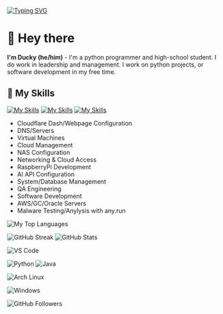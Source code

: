 [![Typing SVG](https://readme-typing-svg.herokuapp.com?font=Fira+Code&duration=2000&pause=250&color=29BCF7&center=true&vCenter=true&width=435&lines=TimeWorkStudio;lucas)](https://git.io/typing-svg)

# 👋 Hey there
**I'm Ducky (he/him)** - I'm a python programmer and high-school student. I do work in leadership and management. I work on python projects, or software development in my free time.

## 👑 My Skills
[![My Skills](https://skillicons.dev/icons?i=net,java,py)](https://skillicons.dev)
[![My Skills](https://skillicons.dev/icons?i=mongodb,mysql,dynamodb)](https://skillicons.dev)
[![My Skills](https://skillicons.dev/icons?i=gitlab,aws,gcp)](https://skillicons.dev)

- Cloudflare Dash/Webpage Configuration
- DNS/Servers
- Virtual Machines
- Cloud Management
- NAS Configuration
- Networking & Cloud Access
- RaspberryPi Development
- AI API Configuration
- System/Database Management
- QA Engineering
- Software Development
- AWS/GC/Oracle Servers
- Malware Testing/Anylysis with any.run


![My Top Languages](https://github-readme-stats.vercel.app/api/top-langs/?username=DuckyD3v&size_weight=0.2&count_weight=0.5&title_color=61dafb&text_color=ffffff&icon_color=61dafb&bg_color=20232a&langs_count=8&layout=compact&border_color=61dafb&hide_border=true)

![GitHub Streak](https://github-readme-activity-graph.vercel.app/graph?username=lucas-timeworkstudio&theme=tokyo-night)
![GitHub Stats](https://github-readme-stats.vercel.app/api?username=lucas-timeworkstudio&show_icons=true&theme=tokyonight)


![VS Code](https://img.shields.io/badge/Editor-VS_Code-blue?style=for-the-badge&logo=visual-studio-code)

![Python](https://img.shields.io/badge/Python-3776AB?style=for-the-badge&logo=python&logoColor=white)
![Java](https://img.shields.io/badge/Java-007396?style=for-the-badge&logo=openjdk&logoColor=white)

![Arch Linux](https://img.shields.io/badge/OS-Arch_Linux-1793D1?style=for-the-badge&logo=arch-linux&logoColor=white)

![Windows](https://img.shields.io/badge/OS-Windows-0078D6?style=for-the-badge&logo=windows&logoColor=white)

![GitHub Followers](https://img.shields.io/github/followers/lucas-timeworkstudio?logo=github&style=for-the-badge)

